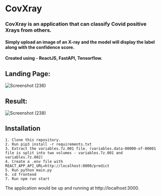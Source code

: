 # CovXray
<h3>CovXray is an application that can classify Covid positive Xrays from others. </h3>

<h4>Simply upload an image of an X-ray and the model will display the label along with the confidence score.</h4>

<b> Created using - ReactJS, FastAPI, Tensorflow. </b>

<h2>Landing Page:</h2>


![Screenshot (236)](https://user-images.githubusercontent.com/86382795/152028203-3996dabb-6173-4a70-963f-92cfa1ac4498.png)


<h2>Result:</h2>


![Screenshot (238)](https://user-images.githubusercontent.com/86382795/152030637-1e358dc8-2b7b-4402-ae0f-1c47f283f40b.png)

<h2> Installation </h2>

```
1. Clone this repository.
2. Run pip3 install -r requirements.txt
3. Extract the variables.7z.001 file. (variables.data-00000-of-00001 file is split into two volumes - variables.7z.001 and variables.7z.002)
4. Create a .env file with REACT_APP_API_URL=http://localhost:8000/predict
5. Run python main.py
6. cd frontend
7. Run npm run start
```
The application would be up and running at http://localhost:3000.
